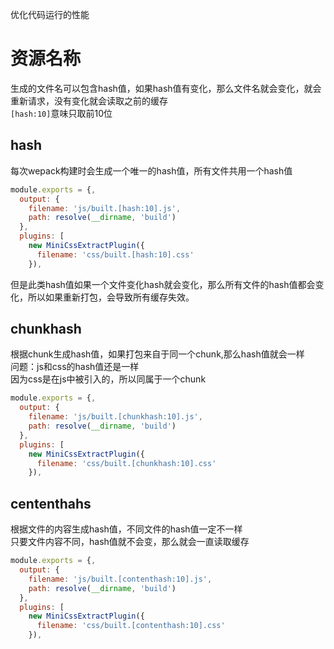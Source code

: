 优化代码运行的性能

# 资源名称
生成的文件名可以包含hash值，如果hash值有变化，那么文件名就会变化，就会重新请求，没有变化就会读取之前的缓存<br />`[hash:10]`意味只取前10位

## hash
每次wepack构建时会生成一个唯一的hash值，所有文件共用一个hash值
```javascript
module.exports = {,
  output: {
    filename: 'js/built.[hash:10].js',
    path: resolve(__dirname, 'build')
  },
  plugins: [
    new MiniCssExtractPlugin({
      filename: 'css/built.[hash:10].css'
    }),

```
但是此类hash值如果一个文件变化hash就会变化，那么所有文件的hash值都会变化，所以如果重新打包，会导致所有缓存失效。

## chunkhash
根据chunk生成hash值，如果打包来自于同一个chunk,那么hash值就会一样<br />问题：js和css的hash值还是一样<br />因为css是在js中被引入的，所以同属于一个chunk
```javascript
module.exports = {,
  output: {
    filename: 'js/built.[chunkhash:10].js',
    path: resolve(__dirname, 'build')
  },
  plugins: [
    new MiniCssExtractPlugin({
      filename: 'css/built.[chunkhash:10].css'
    }),
```



## cententhahs
根据文件的内容生成hash值，不同文件的hash值一定不一样<br />只要文件内容不同，hash值就不会变，那么就会一直读取缓存
```javascript
module.exports = {,
  output: {
    filename: 'js/built.[contenthash:10].js',
    path: resolve(__dirname, 'build')
  },
  plugins: [
    new MiniCssExtractPlugin({
      filename: 'css/built.[contenthash:10].css'
    }),
```

